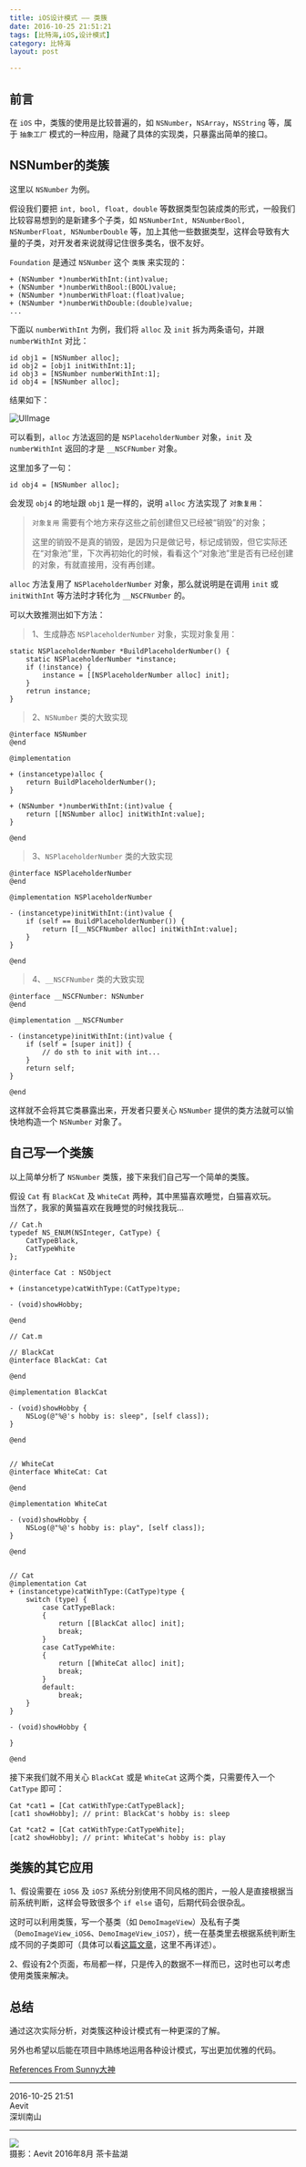 ```yaml
---
title: iOS设计模式 —— 类簇  
date: 2016-10-25 21:51:21  
tags: [比特海,iOS,设计模式]  
category: 比特海  
layout: post  

---
```


## 前言

在 `iOS` 中，类簇的使用是比较普遍的，如 `NSNumber`，`NSArray`，`NSString` 等，属于 `抽象工厂` 模式的一种应用，隐藏了具体的实现类，只暴露出简单的接口。

<!--more-->

## NSNumber的类簇

这里以 `NSNumber` 为例。

假设我们要把 `int, bool, float, double` 等数据类型包装成类的形式，一般我们比较容易想到的是新建多个子类，如 `NSNumberInt, NSNumberBool, NSNumberFloat, NSNumberDouble` 等，加上其他一些数据类型，这样会导致有大量的子类，对开发者来说就得记住很多类名，很不友好。

`Foundation` 是通过 `NSNumber` 这个 `类簇` 来实现的：


```
+ (NSNumber *)numberWithInt:(int)value;
+ (NSNumber *)numberWithBool:(BOOL)value;
+ (NSNumber *)numberWithFloat:(float)value;
+ (NSNumber *)numberWithDouble:(double)value;
...
```


下面以 `numberWithInt` 为例，我们将 `alloc` 及 `init` 拆为两条语句，并跟 `numberWithInt` 对比：


```
id obj1 = [NSNumber alloc];
id obj2 = [obj1 initWithInt:1];
id obj3 = [NSNumber numberWithInt:1];
id obj4 = [NSNumber alloc];
```


结果如下：

![UIImage](http://aevit.qiniudn.com/5951492b5bde7d14464c9139252ef13c1477394040.jpeg)

可以看到，`alloc` 方法返回的是 `NSPlaceholderNumber` 对象，`init` 及 `numberWithInt` 返回的才是 `__NSCFNumber` 对象。

这里加多了一句：


```
id obj4 = [NSNumber alloc];
```


会发现 `obj4` 的地址跟 `obj1` 是一样的，说明 `alloc` 方法实现了 `对象复用`：

> `对象复用` 需要有个地方来存这些之前创建但又已经被“销毁”的对象；
> 
> 这里的销毁不是真的销毁，是因为只是做记号，标记成销毁，但它实际还在“对象池”里，下次再初始化的时候，看看这个“对象池”里是否有已经创建的对象，有就直接用，没有再创建。

`alloc` 方法复用了 `NSPlaceholderNumber` 对象，那么就说明是在调用 `init` 或 `initWithInt` 等方法时才转化为 `__NSCFNumber` 的。

可以大致推测出如下方法：

> 1、生成静态 `NSPlaceholderNumber` 对象，实现对象复用：


```
static NSPlaceholderNumber *BuildPlaceholderNumber() {
    static NSPlaceholderNumber *instance;
    if (!instance) {
        instance = [[NSPlaceholderNumber alloc] init];
    }
    retrun instance;
}
```


> 2、`NSNumber` 类的大致实现


```
@interface NSNumber
@end

@implementation

+ (instancetype)alloc {
    return BuildPlaceholderNumber();
}

+ (NSNumber *)numberWithInt:(int)value {
    return [[NSNumber alloc] initWithInt:value];
}

@end
```


> 3、`NSPlaceholderNumber` 类的大致实现


```
@interface NSPlaceholderNumber
@end

@implementation NSPlaceholderNumber

- (instancetype)initWithInt:(int)value {
    if (self == BuildPlaceholderNumber()) {
        return [[__NSCFNumber alloc] initWithInt:value];
    }
}

@end
```


> 4、`__NSCFNumber` 类的大致实现


```
@interface __NSCFNumber: NSNumber
@end

@implementation __NSCFNumber

- (instancetype)initWithInt:(int)value {
    if (self = [super init]) {
        // do sth to init with int...
    }
    return self;
}

@end
```


这样就不会将其它类暴露出来，开发者只要关心 `NSNumber` 提供的类方法就可以愉快地构造一个 `NSNumber` 对象了。

## 自己写一个类簇

以上简单分析了 `NSNumber` 类簇，接下来我们自己写一个简单的类簇。

假设 `Cat` 有 `BlackCat` 及 `WhiteCat` 两种，其中黑猫喜欢睡觉，白猫喜欢玩。  
当然了，我家的黄猫喜欢在我睡觉的时候找我玩…


```
// Cat.h  
typedef NS_ENUM(NSInteger, CatType) {
    CatTypeBlack,
    CatTypeWhite
};

@interface Cat : NSObject

+ (instancetype)catWithType:(CatType)type;

- (void)showHobby;

@end
```
 
```
// Cat.m

// BlackCat
@interface BlackCat: Cat

@end

@implementation BlackCat

- (void)showHobby {
    NSLog(@"%@'s hobby is: sleep", [self class]);
}

@end


// WhiteCat
@interface WhiteCat: Cat

@end

@implementation WhiteCat

- (void)showHobby {
    NSLog(@"%@'s hobby is: play", [self class]);
}

@end


// Cat
@implementation Cat
+ (instancetype)catWithType:(CatType)type {
    switch (type) {
        case CatTypeBlack:
        {
            return [[BlackCat alloc] init];
            break;
        }
        case CatTypeWhite:
        {
            return [[WhiteCat alloc] init];
            break;
        }
        default:
            break;
    }
}

- (void)showHobby {
    
}

@end
```


接下来我们就不用关心 `BlackCat` 或是 `WhiteCat` 这两个类，只需要传入一个 `CatType` 即可：


```
Cat *cat1 = [Cat catWithType:CatTypeBlack];
[cat1 showHobby]; // print: BlackCat's hobby is: sleep
    
Cat *cat2 = [Cat catWithType:CatTypeWhite];
[cat2 showHobby]; // print: WhiteCat's hobby is: play
```


## 类簇的其它应用

1、假设需要在 `iOS6` 及 `iOS7` 系统分别使用不同风格的图片，一般人是直接根据当前系统判断，这样会导致很多个 `if else` 语句，后期代码会很杂乱。

这时可以利用类簇，写一个基类（如 `DemoImageView`）及私有子类（`DemoImageView_iOS6`、`DemoImageView_iOS7`），统一在基类里去根据系统判断生成不同的子类即可（具体可以看[这篇文章](http://blog.devzeng.com/blog/ios-class-cluster-design-pattern.html)，这里不再详述）。

2、假设有2个页面，布局都一样，只是传入的数据不一样而已，这时也可以考虑使用类簇来解决。

## 总结

通过这次实际分析，对类簇这种设计模式有一种更深的了解。

另外也希望以后能在项目中熟练地运用各种设计模式，写出更加优雅的代码。

[References From Sunny大神](http://blog.sunnyxx.com/2014/12/18/class-cluster/)

* * *

2016-10-25 21:51  
Aevit  
深圳南山

* * *

<a class="http://aevit.qiniudn.com/af19262268ecba49a2a09c58b19873211477393690.jpeg" title="经幡">![](http://aevit.qiniudn.com/af19262268ecba49a2a09c58b19873211477393690.jpeg)</a>  
摄影：Aevit 2016年8月 茶卡盐湖